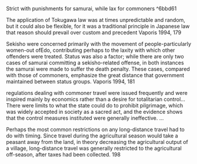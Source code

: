 Strict with punishments for samurai, while lax for commoners ^6bbd61


The application of Tokugawa law was at times unpredictable and random, but it could also be flexible, for it was a traditional principle in Japanese law that reason should prevail over custom and precedent Vaporis 1994, 179

Sekisho were concerned primarily with the movement of people-particularly women-out ofEdo, contributing perhaps to the laxity with which other offenders were treated. Status was also a factor; while there are only two cases of samurai committing a sekisho-related offense, in both instances the samurai were made to suffer the death penalty. These cases, compared with those of commoners, emphasize the great distance that government maintained between status groups. Vaporis 1994, 181

regulations dealing with commoner travel were issued frequently and were inspired mainly by economics rather than a desire for totalitarian control…There were limits to what the state could do to prohibit pilgrimage, which was widely accepted in society as a sacred act, and the evidence shows that the control measures instituted were generally ineffective. …

Perhaps the most common restrictions on any long-distance travel had to do with timing. Since travel during the agricultural season would take a peasant away from the land, in theory decreasing the agricultural output of a village, long-distance travel was generally restricted to the agricultural off-season, after taxes had been collected. 198
